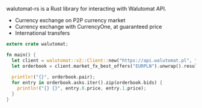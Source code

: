 walutomat-rs is a Rust library for interacting with Walutomat API.

* Currency exchange on P2P currency market
* Currency exchange with CurrencyOne, at guaranteed price
* International transfers

```rust
extern crate walutomat;

fn main() {
  let client = walutomat::v2::Client::new("https://api.walutomat.pl", "key");
  let orderbook = client.market_fx_best_offers("EURPLN").unwrap().result.unwrap();
  
  println!("{}", orderbook.pair);
  for entry in orderbook.asks.iter().zip(orderbook.bids) {
    println!("{} {}", entry.0.price, entry.1.price);
  }
}


```